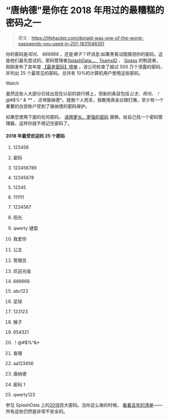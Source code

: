 # “唐纳德”是你在 2018 年用过的最糟糕的密码之一

> 原文：<https://lifehacker.com/donald-was-one-of-the-worst-passwords-you-used-in-201-1831046351>

你的密码是*阳光*、 *666666* ，还是*猴子*？坏消息:如果黑客试图猜测你的密码，这是他们最先尝试的。密码管理者[SplashData、、](https://www.splashid.com/) [TeamsID](https://www.teamsid.com/) 、 [Gpass](https://gpass.io/) 的制造者，刚刚发布了其年度 [【最差密码】榜单](https://www.teamsid.com/100-worst-passwords/) 。该公司检查了超过 500 万个泄露的密码，并列出 25 个最常见的密码。总共有 10%的计算机用户使用这些密码。

Watch

虽然这些人大部分已经出现在以前的排行榜上，但新的条目包括*公主*、*阳光*、*！@#$%^ & ** ，还有*唐纳德*。就我个人而言，我敢用真金白银打赌，至少有一个重要的白宫账户受到了唐纳德的密码保护。

如果您使用下面的任何密码， [请用更长、更强的密码](https://lifehacker.com/how-to-create-a-strong-password-1797681069) 替换。给自己找一个密码管理器，这样你就不用记住密码了。

#### **2018 年最受欢迎的 25 个密码**

1.  123456

2.  密码

3.  123456789

4.  12345678

5.  12345

6.  111111

7.  1234567

8.  阳光

9.  qwerty 键盘

10.  我爱你

11.  公主

12.  管理员

13.  欢迎光临

14.  666666

15.  abc123

16.  足球

17.  123123

18.  猴子

19.  654321

20.  ！@#$%^&*

21.  查理

22.  aa123456

23.  唐纳德

24.  密码 1

25.  qwerty123

参见 SplashData 上的[2018](https://www.teamsid.com/100-worst-passwords/)百大密码。当你这么做的时候， [看看去年的清单](https://lifehacker.com/starwars-and-the-24-other-worst-passwords-of-2017-1821338872)——所有这些仍然是非常不安全的。